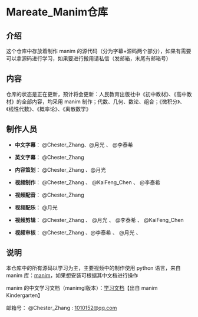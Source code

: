 # Mareate_Manim仓库

## 介绍
这个仓库中存放着制作 manim 的源代码（分为字幕+源码两个部分），如果有需要可以拿源码进行学习，如果要进行搬用请私信（发邮箱，末尾有邮箱号）


## 内容

仓库的状态是正在更新，预计将会更新：人民教育出版社中《初中教材》、《高中教材》的全部内容，均采用 manim 制作；代数、几何、数论、组合；《微积分》、《线性代数》、《概率论》、《离散数学》


## 制作人员

- **中文字幕**： @Chester_Zhang、@月光 、 @李泰希 

- **英文字幕**： @Chester_Zhang 

- **内容策划**： @Chester_Zhang 、@月光 

- **视频制作**： @Chester_Zhang 、 @KaiFeng_Chen 、 @李泰希 

- **视频配音**： @Chester_Zhang 

- **视频配乐**： @月光 

- **视频剪辑**： @Chester_Zhang 、 @月光 、 @李泰希 、 @KaiFeng_Chen 

- **视频审核**： @Chester_Zhang 、@李泰希 、 @月光 、 


## 说明

本仓库中的所有源码以学习为主，主要视频中的制作使用 python 语言，来自 manim 库：[manim](https://github.com/3b1b/manim)，如果想安装可根据其中文档进行操作

manim 的中文学习文档（manimgl版本）：[学习文档](https://docs.manim.org.cn)【出自 manim Kindergarten】



邮箱号：  @Chester_Zhang : 1010152@qq.com 

